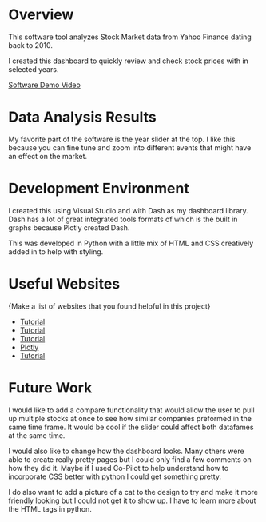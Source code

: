 # Overview

This software tool analyzes Stock Market data from Yahoo Finance dating back to 2010.

I created this dashboard to quickly review and check stock prices with in selected years.

[Software Demo Video](https://youtu.be/hZbt9nUug90)

# Data Analysis Results

My favorite part of the software is the year slider at the top. I like this because you can fine tune and zoom into different events that might have an effect on the market.

# Development Environment

I created this using Visual Studio and with Dash as my dashboard library. Dash has a lot of great integrated tools formats of which is the built in graphs because Plotly created Dash.

This was developed in Python with a little mix of HTML and CSS creatively added in to help with styling.

# Useful Websites

{Make a list of websites that you found helpful in this project}

- [Tutorial](https://www.youtube.com/watch?v=SiQ08a11w9g)
- [Tutorial](https://www.youtube.com/watch?v=74mHRPzqK9g)
- [Tutorial](https://www.youtube.com/watch?v=XOFrvzWFM7Y)
- [Plotly](https://dash.plotly.com/layout)
- [Tutorial](https://www.geeksforgeeks.org/python-stock-data-visualisation/)

# Future Work

I would like to add a compare functionality that would allow the user to pull up multiple stocks at once to see how similar companies preformed in the same time frame. It would be cool if the slider could affect both datafames at the same time.

I would also like to change how the dashboard looks. Many others were able to create really pretty pages but I could only find a few comments on how they did it. Maybe if I used Co-Pilot to help understand how to incorporate CSS better with python I could get something pretty.

I do also want to add a picture of a cat to the design to try and make it more friendly looking but I could not get it to show up. I have to learn more about the HTML tags in python.
